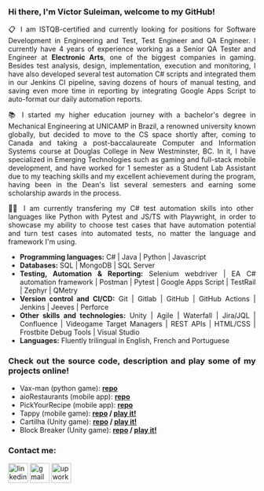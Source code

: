 <div align="justify">

### Hi there, I'm Victor Suleiman, welcome to my GitHub!


📋 I am ISTQB-certified and currently looking for positions for Software Development in Engineering and Test, Test Engineer and QA Engineer. I currently have 4 years of experience working as a Senior QA Tester and Engineer at **Electronic Arts**, one of the biggest companies in gaming. Besides test analysis, design, implementation, execution and monitoring, I have also developed several test automation C# scripts and integrated them in our Jenkins CI pipeline, saving dozens of hours of manual testing, and saving even more time in reporting by integrating Google Apps Script to auto-format our daily automation reports.

📚 I started my higher education journey with a bachelor's degree in Mechanical Engineering at UNICAMP in Brazil, a renowned university known globally, but decided to move to the CS space shortly after, coming to Canada and taking a post-baccalaureate Computer and Information Systems course at Douglas College in New Westminster, BC. In it, I have specialized in Emerging Technologies such as gaming and full-stack mobile development, and have worked for 1 semester as a Student Lab Assistant due to my teaching skills and my excellent achievement during the program, having been in the Dean's list several semesters and earning some scholarship awards in the process. 

👨‍💻 I am currently transfering my C# test automation skills into other languages like Python with Pytest and JS/TS with Playwright, in order to showcase my ability to choose test cases that have automation potential and turn test cases into automated tests, no matter the language and framework I'm using.

* **Programming languages:** C# | Java | Python | Javascript
* **Databases:** SQL | MongoDB | SQL Server 
* **Testing, Automation & Reporting:** Selenium webdriver | EA C# automation framework | Postman | Pytest | Google Apps Script | TestRail | Zephyr | QMetry 
* **Version control and CI/CD:** Git | Gitlab | GitHub | GitHub Actions | Jenkins | Jeeves | Perforce 
* **Other skills and technologies:** Unity | Agile | Waterfall | Jira/JQL | Confluence | Videogame Target Managers | REST APIs | HTML/CSS | Frostbite Debug Tools | Visual Studio 
* **Languages:** Fluently trilingual in English, French and Portuguese 

### Check out the source code, description and play some of my projects online!
* Vax-man (python game): **[repo](https://github.com/victorsuleiman/vaxman-pygame)**
* aioRestaurants (mobile app): **[repo](https://github.com/victorsuleiman/aioRestaurants)**
* PickYourRecipe (mobile app): **[repo](https://github.com/victorsuleiman/PickRecipe)**
* Tappy (mobile game): **[repo](https://github.com/victorsuleiman/TappyForAndroid) / [play it!](https://appetize.io/app/x6rea65rz3yn6mg4m3vedjh3g8?device=nexus7&scale=50&orientation=portrait&osVersion=8.1)**
* Cartilha (Unity game): **[repo](https://github.com/victorsuleiman/CartilhaGame) / [play it!](https://czzbandicoot.itch.io/cartilha)**
* Block Breaker (Unity game): **[repo](https://github.com/victorsuleiman/BlockBreakerRetro) / [play it!](https://simmer.io/@czzbandicoot/block-breaker)**

### Contact me:
[<img src='https://vectorico.com/wp-content/uploads/2025/03/Linkedin_in_Logo.png' alt='linkedin' height='40'>](https://www.linkedin.com/in/https://www.linkedin.com/in/victorsuleiman//)  [<img src='https://i.pinimg.com/736x/a1/d1/4b/a1d14ba7881740c8c3e428a75132a2ae.jpg' alt='gmail' height='40'>](mailto:victorsuleiman.1994@gmail.com)  [<img src='https://cdn.worldvectorlogo.com/logos/upwork-roundedsquare-1.svg' alt='upwork' height='40'>](https://www.upwork.com/freelancers/~010887e7a6bd98a3a6)

</div>
